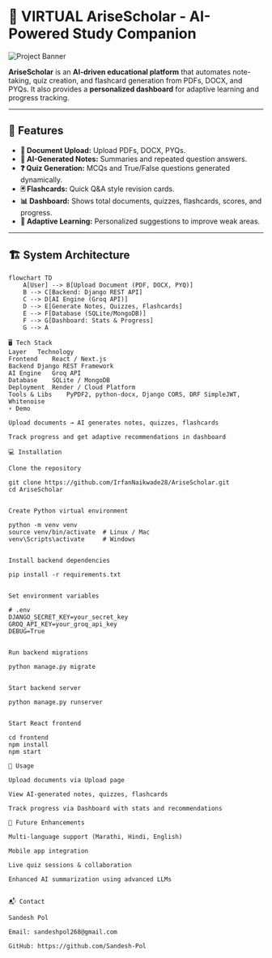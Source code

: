 # 🌟 VIRTUAL AriseScholar - AI-Powered Study Companion

![Project Banner](path-to-your-banner.png)  

**AriseScholar** is an **AI-driven educational platform** that automates note-taking, quiz creation, and flashcard generation from PDFs, DOCX, and PYQs. It also provides a **personalized dashboard** for adaptive learning and progress tracking.  

---

## 🚀 Features

- **📄 Document Upload:** Upload PDFs, DOCX, PYQs.  
- **📝 AI-Generated Notes:** Summaries and repeated question answers.  
- **❓ Quiz Generation:** MCQs and True/False questions generated dynamically.  
- **🃏 Flashcards:** Quick Q&A style revision cards.  
- **📊 Dashboard:** Shows total documents, quizzes, flashcards, scores, and progress.  
- **🎯 Adaptive Learning:** Personalized suggestions to improve weak areas.  

---

## 🏗 System Architecture

```mermaid
flowchart TD
    A[User] --> B[Upload Document (PDF, DOCX, PYQ)]
    B --> C[Backend: Django REST API]
    C --> D[AI Engine (Groq API)]
    D --> E[Generate Notes, Quizzes, Flashcards]
    E --> F[Database (SQLite/MongoDB)]
    F --> G[Dashboard: Stats & Progress]
    G --> A

🖥 Tech Stack
Layer	Technology
Frontend	React / Next.js
Backend	Django REST Framework
AI Engine	Groq API
Database	SQLite / MongoDB
Deployment	Render / Cloud Platform
Tools & Libs	PyPDF2, python-docx, Django CORS, DRF SimpleJWT, Whitenoise
⚡ Demo

Upload documents → AI generates notes, quizzes, flashcards

Track progress and get adaptive recommendations in dashboard

💻 Installation

Clone the repository

git clone https://github.com/IrfanNaikwade28/AriseScholar.git
cd AriseScholar


Create Python virtual environment

python -m venv venv
source venv/bin/activate  # Linux / Mac
venv\Scripts\activate     # Windows


Install backend dependencies

pip install -r requirements.txt


Set environment variables

# .env
DJANGO_SECRET_KEY=your_secret_key
GROQ_API_KEY=your_groq_api_key
DEBUG=True


Run backend migrations

python manage.py migrate


Start backend server

python manage.py runserver


Start React frontend

cd frontend
npm install
npm start

🌟 Usage

Upload documents via Upload page

View AI-generated notes, quizzes, flashcards

Track progress via Dashboard with stats and recommendations

🔮 Future Enhancements

Multi-language support (Marathi, Hindi, English)

Mobile app integration

Live quiz sessions & collaboration

Enhanced AI summarization using advanced LLMs


📬 Contact

Sandesh Pol

Email: sandeshpol268@gmail.com

GitHub: https://github.com/Sandesh-Pol

